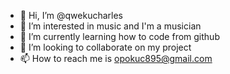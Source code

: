 - 👋 Hi, I’m @qwekucharles
- 👀 I’m interested in music and I'm a musician
- 🌱 I’m currently learning how to code from github
- 💞️ I’m looking to collaborate on my project
- 📫 How to reach me is opokuc895@gmail.com

<!---
qwekucharles/qwekucharles is a ✨ special ✨ repository because its `README.md` (this file) appears on your GitHub profile.
You can click the Preview link to take a look at your changes.
--->
